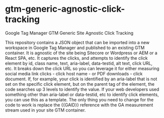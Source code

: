 # gtm-generic-agnostic-click-tracking
Google Tag Manager GTM Generic Site Agnostic Click Tracking

This repository contains a JSON object that can be imported into a new workspace in Google Tag Manager and published to an existing GTM container. It is agnostic of the site being Sitecore or Wordpress or AEM or a React SPA, etc. It captures the clicks, and attempts to identify the click element by id, class name, text, aria-label, data-testid, alt text, click URL, etc. It breaks down the click URL so you can leverage it for either measuring social media link clicks - click host name - or PDF downloads - click document. If, for example, your click is identified by an aria-label that is not set on the specific click element, but on the parent tag of the element, the code searches up 3 levels to identify the value. If your web developers used something other than aria-label or data-testid, etc to identify click elements, you can use this as a template. The only thing you need to change for the code to work is replace the {{GAID}} reference with the GA measurement stream used in your site GTM container.
